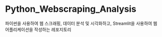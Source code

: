 # Python_Webscraping_Analysis
파이썬을 사용하여 웹 스크래핑, 데이터 분석 및 시각화하고, Streamlit을 사용하여 웹 어플리케이션을 작성하는 레포지토리
